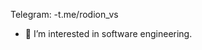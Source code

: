 Telegram:
-t.me/rodion_vs
- 👀 I’m interested in software engineering.

<!---
Rodion-SV/Rodion-SV is a ✨ special ✨ repository because its `README.md` (this file) appears on your GitHub profile.
You can click the Preview link to take a look at your changes.
--->

